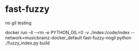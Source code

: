# fast-fuzzy

no gil testing

docker run -it --rm -e PYTHON_GIL=0 -v ./index:/code/index --network=musicbrainz-docker_default fast-fuzzy-nogil python ./fuzzy_index.py build
